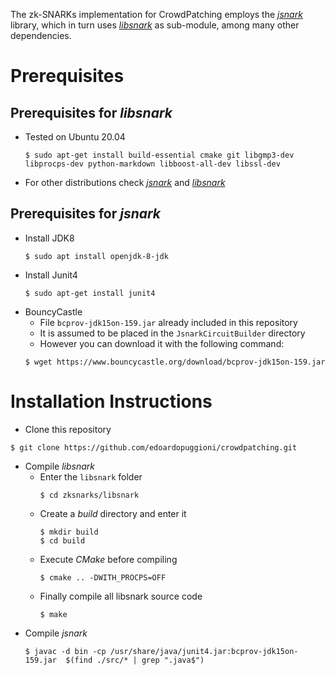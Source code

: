 The zk-SNARKs implementation for CrowdPatching employs the [_jsnark_](https://github.com/akosba/jsnark) library, which in turn uses [_libsnark_](https://github.com/scipr-lab/libsnark) as sub-module, among many other dependencies.

# Prerequisites

## Prerequisites for _libsnark_

- Tested on Ubuntu 20.04
    ```
    $ sudo apt-get install build-essential cmake git libgmp3-dev libprocps-dev python-markdown libboost-all-dev libssl-dev
    ```
- For other distributions check [_jsnark_](https://github.com/akosba/jsnark#prerequisites) and [_libsnark_](https://github.com/scipr-lab/libsnark#dependencies)

## Prerequisites for _jsnark_

- Install JDK8
    ```
    $ sudo apt install openjdk-8-jdk
    ```
- Install Junit4
    ```
    $ sudo apt-get install junit4
    ```
- BouncyCastle
    - File `bcprov-jdk15on-159.jar` already included in this repository
    - It is assumed to be placed in the `JsnarkCircuitBuilder` directory
    - However you can download it with the following command:
    ``` 
    $ wget https://www.bouncycastle.org/download/bcprov-jdk15on-159.jar
    ``` 

# Installation Instructions

- Clone this repository
```
$ git clone https://github.com/edoardopuggioni/crowdpatching.git
```
- Compile _libsnark_
    - Enter the `libsnark` folder
        ```
        $ cd zksnarks/libsnark
        ```
    - Create a _build_ directory and enter it
        ```
        $ mkdir build
        $ cd build
        ```
    - Execute _CMake_ before compiling
        ```
        $ cmake .. -DWITH_PROCPS=OFF
        ```
    - Finally compile all libsnark source code
        ```
        $ make 
        ```
- Compile _jsnark_
    ```
    $ javac -d bin -cp /usr/share/java/junit4.jar:bcprov-jdk15on-159.jar  $(find ./src/* | grep ".java$")
    ```